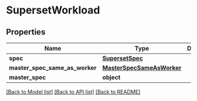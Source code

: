 # SupersetWorkload

## Properties
Name | Type | Description | Notes
------------ | ------------- | ------------- | -------------
**spec** | [**SupersetSpec**](SupersetSpec.md) |  | [optional] 
**master_spec_same_as_worker** | [**MasterSpecSameAsWorker**](MasterSpecSameAsWorker.md) |  | [optional] 
**master_spec** | **object** |  | [optional] 

[[Back to Model list]](../README.md#documentation-for-models) [[Back to API list]](../README.md#documentation-for-api-endpoints) [[Back to README]](../README.md)

